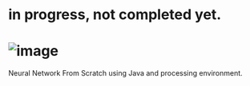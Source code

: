 # in progress, not completed yet.
# ![image](https://github.com/Esmail-ibraheem/Brain/assets/113830751/0798a761-ffa0-4fcb-8095-409b0aff13b0)

Neural Network From Scratch using Java and processing environment.
